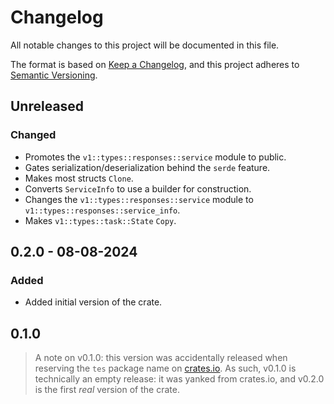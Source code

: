 # Changelog

All notable changes to this project will be documented in this file.

The format is based on [Keep a Changelog](https://keepachangelog.com/en/1.1.0/),
and this project adheres to [Semantic Versioning](https://semver.org/spec/v2.0.0.html).

## Unreleased

### Changed

- Promotes the `v1::types::responses::service` module to public.
- Gates serialization/deserialization behind the `serde` feature.
- Makes most structs `Clone`.
- Converts `ServiceInfo` to use a builder for construction.
- Changes the `v1::types::responses::service` module to
  `v1::types::responses::service_info`.
- Makes `v1::types::task::State` `Copy`.

## 0.2.0 - 08-08-2024

### Added

- Added initial version of the crate.

## 0.1.0

> A note on v0.1.0: this version was accidentally released when reserving the
> `tes` package name on [crates.io](https://crates.io/crates/tes). As such,
> v0.1.0 is technically an empty release: it was yanked from crates.io, and
> v0.2.0 is the first _real_ version of the crate.
